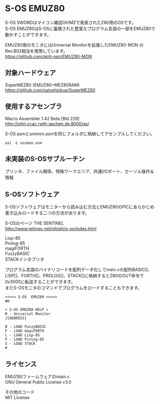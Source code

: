 # S-OS EMUZ80
S-OS SWORDはマイコン雑誌Oh!MZで発表されたZ80用のOSです。  
S-OS EMUZ80はS-OSに蓄積された豊富なプログラム言語の一部をEMUZ80で動かすことができます。  

EMUZ80用のモニタにはUniversal Monitorを拡張したEMUZ80-MON のRev.B02相当を使用しています。  
https://github.com/akih-san/EMUZ80-MON  

## 対象ハードウェア
SuperMEZ80 (EMUZ80+MEZ80RAM)  
https://github.com/satoshiokue/SuperMEZ80  

## 使用するアセンブラ  
Macro Assembler 1.42 Beta [Bld 229]  
http://john.ccac.rwth-aachen.de:8000/as/  

S-OS.asmとunimon.asmを同じフォルダに格納してアセンブルしてください。
```
asl -L unimon.asm
```

## 未実装のS-OSサブルーチン
プリンタ、ファイル関係、特殊ワークエリア、共通I/Oポート、カーソル操作＆情報  

## S-OSソフトウェア
S-OSソフトウェアはモニターから読み込む方法とEMUZ80のPICにあらかじめ書き込みロードする二つの方法があります。  

S-OSのページ THE SENTINEL  
http://www.retropc.net/ohishi/s-os/index.html  

Lisp-85  
Prolog-85  
magiFORTH  
FuzzyBASIC  
STACKインタプリタ  

プログラム言語のバイナリコードを配列データ化してmain.cの配列BASIC[]、LISP[]、FORTH[]、PROLOG[]、STACK[]に格納するとZ80のOUT命令で0x3000に転送することができます。  
またS-OSモニタのコマンドでプログラムをロードすることもできます。
```
<<<<< S-OS  EMUZ80 >>>>>
#H

< S-OS EMUZ80 HELP >
M - Universal Monitor
J[ADDRESS]

B - LOAD FuzzyBASIC
F - LOAD magiFORTH
L - LOAD Lisp-85
P - LOAD Prolog-85
S - LOAD STACK
#
```

## ライセンス
EMUZ80ファームウェアのmain.c  
GNU General Public License v3.0  

その他のコード  
MIT License  
